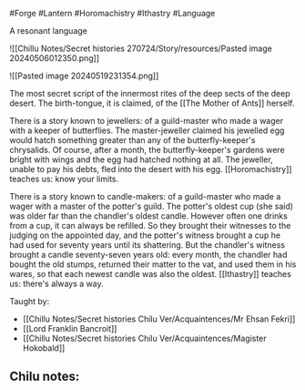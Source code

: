 #Forge #Lantern #Horomachistry #Ithastry #Language 

A resonant language

![[Chillu Notes/Secret histories 270724/Story/resources/Pasted image 20240506012350.png]]

![[Pasted image 20240519231354.png]]

The most secret script of the innermost rites of the deep sects of the deep desert. The birth-tongue, it is claimed, of the [[The Mother of Ants]] herself.

There is a story known to jewellers: of a guild-master who made a wager with a keeper of butterflies. The master-jeweller claimed his jewelled egg would hatch something greater than any of the butterfly-keeper's chrysalids. Of course, after a month, the butterfly-keeper's gardens were bright with wings and the egg had hatched nothing at all. The jeweller, unable to pay his debts, fled into the desert with his egg. [[Horomachistry]] teaches us: know your limits.

There is a story known to candle-makers: of a guild-master who made a wager with a master of the potter's guild. The potter's oldest cup (she said) was older far than the chandler's oldest candle. However often one drinks from a cup, it can always be refilled. So they brought their witnesses to the judging on the appointed day, and the potter's witness brought a cup he had used for seventy years until its shattering. But the chandler's witness brought a candle seventy-seven years old: every month, the chandler had bought the old stumps, returned their matter to the vat, and used them in his wares, so that each newest candle was also the oldest. [[Ithastry]] teaches us: there's always a way.

Taught by:
- [[Chillu Notes/Secret histories Chilu Ver/Acquaintences/Mr Ehsan Fekri]]
- [[Lord Franklin Bancroit]]
- [[Chillu Notes/Secret histories Chilu Ver/Acquaintences/Magister Hokobald]]

Chilu notes:
-  